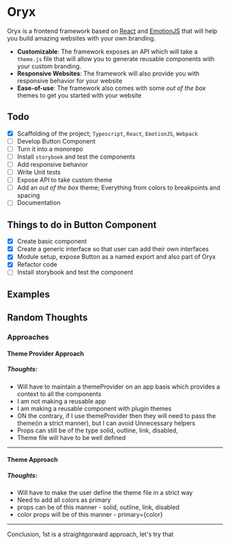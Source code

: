 # Oryx

Oryx is a frontend framework based on [React](https://github.com/facebook/react/) and [EmotionJS](https://github.com/emotion-js/emotion) that will help you build amazing websites with your own branding.

- **Customizable**: The framework exposes an API which will take a `theme.js` file that will allow you to generate reusable components with your custom branding.
- **Responsive Websites**: The framework will also provide you with responsive behavior for your website
- **Ease-of-use**: The framework also comes with some *out of the box* themes to get you started with your website

## Todo

- [x] Scaffolding of the project; `Typescript`, `React`, `EmotionJS`, `Webpack`
- [ ] Develop Button Component
- [ ] Turn it into a monorepo
- [ ] Install `storybook` and test the components
- [ ] Add responsive behavior
- [ ] Write Unit tests
- [ ] Expose API to take custom theme
- [ ] Add an *out of the box* theme; Everything from colors to breakpoints and spacing
- [ ] Documentation

## Things to do in Button Component

- [x] Create basic component
- [x] Create a generic interface so that user can add their own interfaces
- [x] Module setup, expose Button as a named export and also part of Oryx
- [x] Refactor code
- [ ] Install storybook and test the component

## Examples

## Random Thoughts

### Approaches

#### Theme Provider Approach

##### Thoughts:

- Will have to maintain a themeProvider on an app basis which provides a context to all the components
- I am not making a reusable app
- I am making a reusable component with plugin themes
- ON the contrary, if I use themeProvider then they will need to pass the theme(in a strict manner), but I can avoid Unnecessary helpers
- Props can still be of the type solid, outline, link, disabled,
- Theme file will have to be well defined

---

#### Theme Approach


##### Thoughts:
- Will have to make the user define the theme file in a strict way
- Need to add all colors as primary
- props can be of this manner - solid, outline, link, disabled
- color props will be of this manner - primary={color}

---

Conclusion, 1st is a straightgorward approach, let's try that